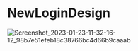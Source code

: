# NewLoginDesign

![Screenshot_2023-01-23-11-32-16-12_98b7e51efeb18c38766bc4d66b9caaab](https://user-images.githubusercontent.com/121682795/213975677-3b067883-ac35-414c-bac7-5aec855a9388.jpg)
